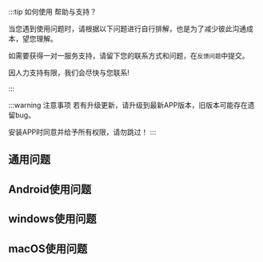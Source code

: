 :::tip 如何使用 帮助与支持？

当您遇到使用问题时，请根据以下问题进行自行排解，也是为了减少彼此沟通成本，望您理解。

如需要获得一对一服务支持，请留下您的联系方式和问题，在<code>反馈问题</code>中提交。

因人力支持有限，我们会尽快与您联系!

:::

:::warning 注意事项
若有升级更新，请升级到最新APP版本，旧版本可能存在遗留bug。

安装APP时同意并给予所有权限，请勿跳过！
:::

<!-- <div class="cards-container"> -->

## 通用问题

<DocCard :cards="[
    {
    title: '多端系统支持条件',
    description: '',
    avatar: '/img/常见问题.png',
    path: '/help/system'
  },
  {
    title: '使用时翻译不准确',
    description: '',
    avatar: '/img/常见问题.png',
    path: '/help/common-accuracy'
  },
  {
    title: '必要授予权限设置',
    description: '',
    avatar: '/img/常见问题.png',
    path: '/help/competence'
  },
]" />

## Android使用问题

<DocCard :cards="[
  {
    title: '使用时出现重复翻译',
    description: '',
    avatar: '/img/常见问题.png',
    path: '/help/chongfu'
  },
  {
    title: '华为荣耀面对面设置',
    description: '',
    avatar: '/img/常见问题.png',
    path: '/help/huawei-audio'
  },
    {
    title: '使用翻译时没有声音',
    description: '',
    avatar: '/img/常见问题.png',
    path: '/help/nosound'
  },  {
    title: '耳机设备插入未识别',
    description: '',
    avatar: '/img/常见问题.png',
    path: '/help/unidentified'
  },
    {
    title: '对方听不到翻译的声音',
    description: '',
    avatar: '/img/常见问题.png',
    path: '/help/hear'
  },
]" />

## windows使用问题

<DocCard :cards="[
  {
    title: '安装失败!文件不存在!',
    description: '',
    avatar: '/img/常见问题.png',
    path: '/help/windows-1'
  },
  {
    title: '遇到驱动报错[代码52]',
    description: '',
    avatar: '/img/常见问题.png',
    path: '/help/windows-2'
  },
  {
    title: '干净卸载驱动程序',
    description: '',
    avatar: '/img/常见问题.png',
    path: '/help/windows-3'
  },
    {
    title: '无法与服务器建立连接',
    description: '',
    avatar: '/img/常见问题.png',
    path: '/help/windows-4'
  },
]" />

## macOS使用问题

<DocCard :cards="[
  {
    title: '听不到声音或不翻译',
    description: '',
    avatar: '/img/常见问题.png',
    path: '/help/mac-sound'
  },
]" />
